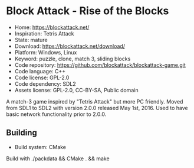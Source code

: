 # Block Attack - Rise of the Blocks

- Home: https://blockattack.net/
- Inspiration: Tetris Attack
- State: mature
- Download: https://blockattack.net/download/
- Platform: Windows, Linux
- Keyword: puzzle, clone, match 3, sliding blocks
- Code repository: https://github.com/blockattack/blockattack-game.git
- Code language: C++
- Code license: GPL-2.0
- Code dependency: SDL2
- Assets license: GPL-2.0, CC-BY-SA, Public domain

A match-3 game inspired by "Tetris Attack" but more PC friendly.
Moved from SDL1 to SDL2 with version 2.0.0 released May 1st, 2016.
Used to have basic network functionality prior to 2.0.0.

## Building

- Build system: CMake

Build with ./packdata && CMake . && make
